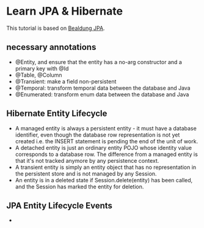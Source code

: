 # Learn JPA & Hibernate
This tutorial is based on [Bealdung JPA](https://www.baeldung.com/learn-jpa-hibernate).

## necessary annotations
- @Entity, and ensure that the entity has a no-arg constructor and a primary key with @Id
- @Table, @Column
- @Transient: make a field non-persistent
- @Temporal: transform temporal data between the database and Java
- @Enumerated: transform enum data between the database and Java

## Hibernate Entity Lifecycle
- A managed entity is always a persistent entity - it must have a database identifier, even though
the database row representation is not yet created i.e. the INSERT statement is pending the end
of the unit of work.
- A detached entity is just an ordinary entity POJO whose identity value corresponds to a database
row. The difference from a managed entity is that it's not tracked anymore by any persistence
context. 
- A transient entity is simply an entity object that has no representation in the persistent store
and is not managed by any Session.
- An entity is in a deleted state if Session.delete(entity) has been called, and the Session
has marked the entity for deletion. 

## JPA Entity Lifecycle Events
-